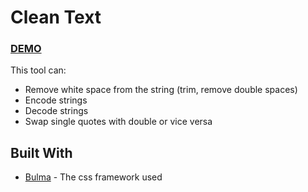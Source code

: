 # Clean Text

### [DEMO](https://akgd.github.io/text-cleaner/)

This tool can:
* Remove white space from the string (trim, remove double spaces)
* Encode strings
* Decode strings
* Swap single quotes with double or vice versa

## Built With

* [Bulma](http://bulma.io) - The css framework used

